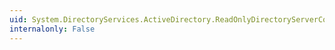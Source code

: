 ```yaml
---
uid: System.DirectoryServices.ActiveDirectory.ReadOnlyDirectoryServerCollection.Item(System.Int32)
internalonly: False
---
```

